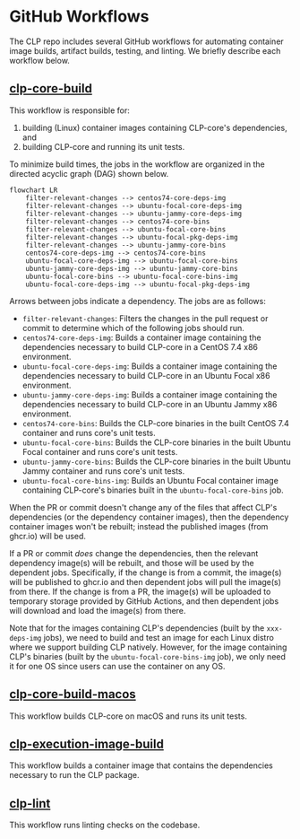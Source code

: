 # GitHub Workflows

The CLP repo includes several GitHub workflows for automating container image builds, artifact
builds, testing, and linting. We briefly describe each workflow below.

## [clp-core-build](../.github/workflows/clp-core-build.yaml)

This workflow is responsible for:

1. building (Linux) container images containing CLP-core's dependencies, and
2. building CLP-core and running its unit tests.

To minimize build times, the jobs in the workflow are organized in the directed acyclic graph (DAG)
shown below.

```mermaid
flowchart LR
    filter-relevant-changes --> centos74-core-deps-img
    filter-relevant-changes --> ubuntu-focal-core-deps-img
    filter-relevant-changes --> ubuntu-jammy-core-deps-img
    filter-relevant-changes --> centos74-core-bins
    filter-relevant-changes --> ubuntu-focal-core-bins
    filter-relevant-changes --> ubuntu-focal-pkg-deps-img
    filter-relevant-changes --> ubuntu-jammy-core-bins
    centos74-core-deps-img --> centos74-core-bins
    ubuntu-focal-core-deps-img --> ubuntu-focal-core-bins
    ubuntu-jammy-core-deps-img --> ubuntu-jammy-core-bins
    ubuntu-focal-core-bins --> ubuntu-focal-core-bins-img
    ubuntu-focal-core-deps-img --> ubuntu-focal-pkg-deps-img
```

Arrows between jobs indicate a dependency. The jobs are as follows:

* `filter-relevant-changes`: Filters the changes in the pull request or commit to determine which of
  the following jobs should run.
* `centos74-core-deps-img`: Builds a container image containing the dependencies necessary to build
  CLP-core in a CentOS 7.4 x86 environment.
* `ubuntu-focal-core-deps-img`: Builds a container image containing the dependencies necessary to
  build CLP-core in an Ubuntu Focal x86 environment.
* `ubuntu-jammy-core-deps-img`: Builds a container image containing the dependencies necessary to
  build CLP-core in an Ubuntu Jammy x86 environment.
* `centos74-core-bins`: Builds the CLP-core binaries in the built CentOS 7.4 container and runs
  core's unit tests.
* `ubuntu-focal-core-bins`: Builds the CLP-core binaries in the built Ubuntu Focal container and
  runs core's unit tests.
* `ubuntu-jammy-core-bins`: Builds the CLP-core binaries in the built Ubuntu Jammy container and
  runs core's unit tests.
* `ubuntu-focal-core-bins-img`: Builds an Ubuntu Focal container image containing CLP-core's
  binaries built in the `ubuntu-focal-core-bins` job.

When the PR or commit doesn't change any of the files that affect CLP's dependencies (or the
dependency container images), then the dependency container images won't be rebuilt; instead the
published images (from ghcr.io) will be used.

If a PR or commit *does* change the dependencies, then the relevant dependency image(s) will be
rebuilt, and those will be used by the dependent jobs. Specifically, if the change is from a commit,
the image(s) will be published to ghcr.io and then dependent jobs will pull the image(s) from there.
If the change is from a PR, the image(s) will be uploaded to temporary storage provided by GitHub
Actions, and then dependent jobs will download and load the image(s) from there.

Note that for the images containing CLP's dependencies (built by the `xxx-deps-img` jobs), we need
to build and test an image for each Linux distro where we support building CLP natively. However,
for the image containing CLP's binaries (built by the `ubuntu-focal-core-bins-img` job), we only
need it for one OS since users can use the container on any OS.

## [clp-core-build-macos](../.github/workflows/clp-core-build-macos.yaml)

This workflow builds CLP-core on macOS and runs its unit tests.

## [clp-execution-image-build](../.github/workflows/clp-execution-image-build.yaml)

This workflow builds a container image that contains the dependencies necessary to run the CLP
package.

## [clp-lint](../.github/workflows/clp-lint.yaml)

This workflow runs linting checks on the codebase.
